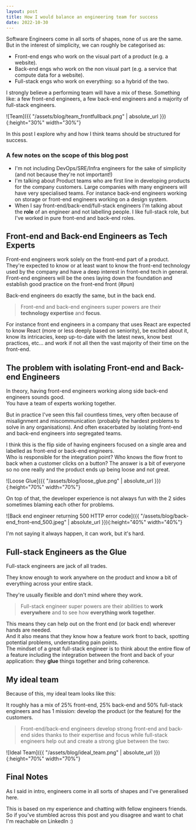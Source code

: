 ```yaml
---
layout: post
title: How I would balance an engineering team for success
date: 2022-10-30
---
```


Software Engineers come in all sorts of shapes, none of us are the same.  
But in the interest of simplicity, we can roughly be categorised as:

- Front-end engs who work on the visual part of a product (e.g. a website).
- Back-end engs who work on the non visual part (e.g. a service that compute data for a website).
- Full-stack engs who work on everything: so a hybrid of the two.

I strongly believe a performing team will have a mix of these. Something like: a few front-end engineers, a few back-end engineers and a majority of full-stack engineers.


![Team]({{ "/assets/blog/team_frontfullback.png" | absolute_url }}){:height="30%" width="30%"}



In this post I explore why and how I think teams should be structured for success.

### A few notes on the scope of this blog post

- I'm not including DevOps/SRE/Infra engineers for the sake of simplicity (and not because they're not important!)
- I'm talking about Product teams who are first line in developing products for the company customers. Large companies with many engineers will have very specialised teams. For instance back-end engineers working on storage or front-end engineers working on a design system.
- When I say front-end/back-end/full-stack engineers I'm talking about the **role** of an engineer and not labelling people. I like full-stack role, but I've worked in pure front-end and back-end roles.

## Front-end and Back-end Engineers as Tech Experts

Front-end engineers work solely on the front-end part of a product.  
They're expected to know or at least want to know the front-end technology used by the company and have a deep interest in front-end tech in general.  
Front-end engineers will be the ones laying down the foundation and establish good practice on the front-end front (#pun)

Back-end engineers do exactly the same, but in the back end.

> Front-end and back-end engineers super powers are their **technology expertise** and **focus**.

For instance front end engineers in a company that uses React are expected to know React (more or less deeply based on seniority), be excited about it, know its intricacies, keep up-to-date with the latest news, know best practices, etc... and work if not all then the vast majority of their time on the front-end.

## The problem with isolating Front-end and Back-end Engineers

In theory, having front-end engineers working along side back-end engineers sounds good.  
You have a team of experts working together.

But in practice I've seen this fail countless times, very often because of misalignment and miscommunication (probably the hardest problems to solve in any organisations). And often exacerbated by isolating front-end and back-end engineers into segregated teams.

I think this is the flip side of having engineers focused on a single area and labelled as front-end or back-end engineers.  
Who is responsible for the integration point? Who knows the flow front to back when a customer clicks on a button?
The answer is a bit of everyone so no one really and the product ends up being loose and not great.

![Loose Glue]({{ "/assets/blog/loose_glue.png" | absolute_url }}){:height="70%" width="70%"}

On top of that, the developer experience is not always fun with the 2 sides sometimes blaming each other for problems.

![Back end engineer returning 500 HTTP error code]({{ "/assets/blog/back-end_front-end_500.jpeg" | absolute_url }}){:height="40%" width="40%"}


I'm not saying it always happen, it can work, but it's hard.

## Full-stack Engineers as the Glue

Full-stack engineers are jack of all trades.

They know enough to work anywhere on the product and know a bit of everything across your entire stack.

They're usually flexible and don't mind where they work.

> Full-stack engineer super powers are their abilities to **work everywhere** and to see how **everything work together**.

This means they can help out on the front end (or back end) wherever hands are needed.  
And it also means that they know how a feature work front to back, spotting potential problems, understanding pain points.  
The mindset of a great full-stack engineer is to think about the entire flow of a feature including the integration between the front and back of your application: they **glue** things together and bring coherence.


## My ideal team

Because of this, my ideal team looks like this:

It roughly has a mix of 25% front-end, 25% back-end and 50% full-stack engineers and has 1 mission: develop the product (or the feature) for the customers.

> Front-end/back-end engineers develop strong front-end and back-end sides thanks to their expertise and focus while full-stack engineers help out and create a strong glue between the two:

![Ideal Team]({{ "/assets/blog/ideal_team.png" | absolute_url }}){:height="70%" width="70%"}


## Final Notes

As I said in intro, engineers come in all sorts of shapes and I've generalised here.

This is based on my experience and chatting with fellow engineers friends.  
So if you've stumbled across this post and you disagree and want to chat I'm reachable on LinkedIn :)


